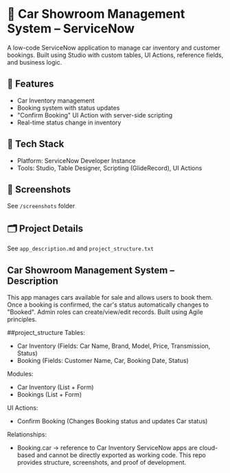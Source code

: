 # 🚗 Car Showroom Management System – ServiceNow

A low-code ServiceNow application to manage car inventory and customer bookings. Built using Studio with custom tables, UI Actions, reference fields, and business logic.

## 🔧 Features
- Car Inventory management
- Booking system with status updates
- "Confirm Booking" UI Action with server-side scripting
- Real-time status change in inventory

## 🧪 Tech Stack
- Platform: ServiceNow Developer Instance
- Tools: Studio, Table Designer, Scripting (GlideRecord), UI Actions

## 📸 Screenshots
See `/screenshots` folder

## 🗂️ Project Details
See `app_description.md` and `project_structure.txt`
## Car Showroom Management System – Description

This app manages cars available for sale and allows users to book them. Once a booking is confirmed, the car's status automatically changes to "Booked". Admin roles can create/view/edit records. Built using Agile principles.


##project_structure
Tables:
- Car Inventory (Fields: Car Name, Brand, Model, Price, Transmission, Status)
- Booking (Fields: Customer Name, Car, Booking Date, Status)

Modules:
- Car Inventory (List + Form)
- Bookings (List + Form)

UI Actions:
- Confirm Booking (Changes Booking status and updates Car status)

Relationships:
- Booking.car → reference to Car Inventory
ServiceNow apps are cloud-based and cannot be directly exported as working code.
This repo provides structure, screenshots, and proof of development.
